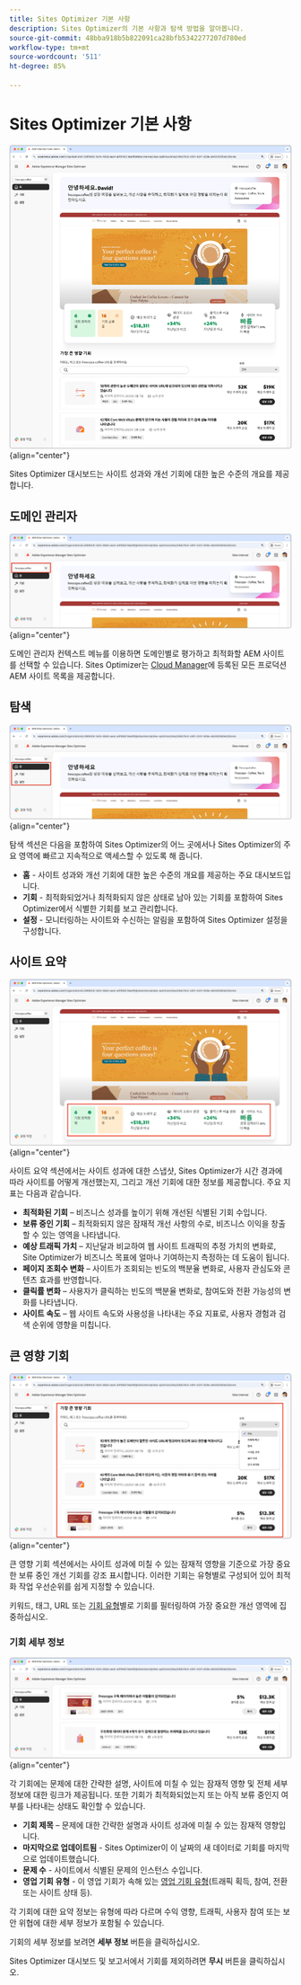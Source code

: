 ```yaml
---
title: Sites Optimizer 기본 사항
description: Sites Optimizer의 기본 사항과 탐색 방법을 알아봅니다.
source-git-commit: 48bba918b5b822091ca28bfb5342277207d780ed
workflow-type: tm+mt
source-wordcount: '511'
ht-degree: 85%

---
```



# Sites Optimizer 기본 사항

![Sites Optimizer 홈](./assets/basics/hero.png){align="center"}

Sites Optimizer 대시보드는 사이트 성과와 개선 기회에 대한 높은 수준의 개요를 제공합니다.

## 도메인 관리자

![Site Optimizer 도메인 관리자](./assets/basics/domain-manager.png){align="center"}

도메인 관리자 컨텍스트 메뉴를 이용하면 도메인별로 평가하고 최적화할 AEM 사이트를 선택할 수 있습니다. Sites Optimizer는 [Cloud Manager](https://experienceleague.adobe.com/ko/docs/experience-manager-cloud-service/content/implementing/using-cloud-manager/edge-delivery-sites/add-edge-delivery-site)에 등록된 모든 프로덕션 AEM 사이트 목록을 제공합니다.

## 탐색

![Site Optimizer 탐색](./assets/basics/navigation.png){align="center"}

탐색 섹션은 다음을 포함하여 Sites Optimizer의 어느 곳에서나 Sites Optimizer의 주요 영역에 빠르고 지속적으로 액세스할 수 있도록 해 줍니다.

* **홈** - 사이트 성과와 개선 기회에 대한 높은 수준의 개요를 제공하는 주요 대시보드입니다.
* **기회** - 최적화되었거나 최적화되지 않은 상태로 남아 있는 기회를 포함하여 Sites Optimizer에서 식별한 기회를 보고 관리합니다.
* **설정** - 모니터링하는 사이트와 수신하는 알림을 포함하여 Sites Optimizer 설정을 구성합니다.

## 사이트 요약

![Site Optimizer 사이트 요약](./assets/basics/site-summary.png){align="center"}

사이트 요약 섹션에서는 사이트 성과에 대한 스냅샷, Sites Optimizer가 시간 경과에 따라 사이트를 어떻게 개선했는지, 그리고 개선 기회에 대한 정보를 제공합니다. 주요 지표는 다음과 같습니다.

* **최적화된 기회** – 비즈니스 성과를 높이기 위해 개선된 식별된 기회 수입니다.
* **보류 중인 기회** – 최적화되지 않은 잠재적 개선 사항의 수로, 비즈니스 이익을 창출할 수 있는 영역을 나타냅니다.
* **예상 트래픽 가치** – 지난달과 비교하여 웹 사이트 트래픽의 추정 가치의 변화로, Site Optimizer가 비즈니스 목표에 얼마나 기여하는지 측정하는 데 도움이 됩니다.
* **페이지 조회수 변화** – 사이트가 조회되는 빈도의 백분율 변화로, 사용자 관심도와 콘텐츠 효과를 반영합니다.
* **클릭률 변화** – 사용자가 클릭하는 빈도의 백분율 변화로, 참여도와 전환 가능성의 변화를 나타냅니다.
* **사이트 속도** – 웹 사이트 속도와 사용성을 나타내는 주요 지표로, 사용자 경험과 검색 순위에 영향을 미칩니다.

## 큰 영향 기회

![사이트 최적화 큰 영향 기회](./assets/basics/high-impact-opportunities.png){align="center"}

큰 영향 기회 섹션에서는 사이트 성과에 미칠 수 있는 잠재적 영향을 기준으로 가장 중요한 보류 중인 개선 기회를 강조 표시합니다. 이러한 기회는 유형별로 구성되어 있어 최적화 작업 우선순위를 쉽게 지정할 수 있습니다.

키워드, 태그, URL 또는 [기회 유형](../opportunity-types/overview.md)별로 기회를 필터링하여 가장 중요한 개선 영역에 집중하십시오.


### 기회 세부 정보

![사이트 최적화 큰 영향 기회](./assets/basics/high-impact-opportunity-details.png){align="center"}

각 기회에는 문제에 대한 간략한 설명, 사이트에 미칠 수 있는 잠재적 영향 및 전체 세부 정보에 대한 링크가 제공됩니다. 또한 기회가 최적화되었는지 또는 아직 보류 중인지 여부를 나타내는 상태도 확인할 수 있습니다.

* **기회 제목** – 문제에 대한 간략한 설명과 사이트 성과에 미칠 수 있는 잠재적 영향입니다.
* **마지막으로 업데이트됨** - Sites Optimizer이 이 날짜의 새 데이터로 기회를 마지막으로 업데이트했습니다.
* **문제 수** - 사이트에서 식별된 문제의 인스턴스 수입니다.
* **영업 기회 유형** - 이 영업 기회가 속해 있는 [영업 기회 유형](../opportunity-types/overview.md)(트래픽 획득, 참여, 전환 또는 사이트 상태 등).

각 기회에 대한 요약 정보는 유형에 따라 다르며 수익 영향, 트래픽, 사용자 참여 또는 보안 위협에 대한 세부 정보가 포함될 수 있습니다.

기회의 세부 정보를 보려면 **세부 정보** 버튼을 클릭하십시오.

Sites Optimizer 대시보드 및 보고서에서 기회를 제외하려면 **무시** 버튼을 클릭하십시오.
